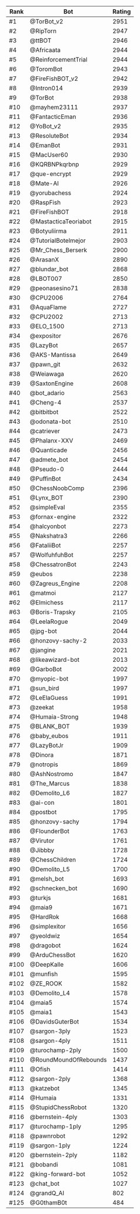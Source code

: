 Rank|Bot|Rating
---|---|---
#1|@TorBot_v2|2951
#2|@RipTorn|2947
#3|@ttBOT|2946
#4|@Africaata|2944
#5|@ReinforcementTrial|2944
#6|@ToromBot|2943
#7|@FireFishBOT_v2|2942
#8|@Intron014|2939
#9|@TorBot|2938
#10|@mayhem23111|2937
#11|@FantacticEman|2936
#12|@YoBot_v2|2935
#13|@ResoluteBot|2934
#14|@EmanBot|2931
#15|@MacUser60|2930
#16|@KQRBNPkqrbnp|2929
#17|@que-encrypt|2929
#18|@Mate-AI|2926
#19|@yorubachess|2924
#20|@RaspFish|2923
#21|@FireFishBOT|2918
#22|@MastacticaTeoriabot|2915
#23|@Botyuliirma|2911
#24|@TutorialBotelmejor|2903
#25|@Mr_Chess_Berserk|2900
#26|@ArasanX|2890
#27|@blundar_bot|2868
#28|@LBOT007|2850
#29|@peonasesino71|2838
#30|@CPU2006|2764
#31|@AquaFlame|2727
#32|@CPU2002|2713
#33|@ELO_1500|2713
#34|@expositor|2676
#35|@LazyBot|2657
#36|@AKS-Mantissa|2649
#37|@pawn_git|2632
#38|@Weiawaga|2620
#39|@SaxtonEngine|2608
#40|@bot_adario|2563
#41|@Cheng-4|2537
#42|@bitbitbot|2522
#43|@odonata-bot|2510
#44|@catriever|2473
#45|@Phalanx-XXV|2469
#46|@Quanticade|2456
#47|@admete_bot|2454
#48|@Pseudo-0|2444
#49|@PuffinBot|2434
#50|@ChessNoobComp|2396
#51|@Lynx_BOT|2390
#52|@simpleEval|2355
#53|@fornax-engine|2322
#54|@halcyonbot|2273
#55|@Nakshatra3|2266
#56|@FataliiBot|2257
#57|@WolfuhfuhBot|2257
#58|@ChessatronBot|2243
#59|@eubos|2238
#60|@Zagreus_Engine|2208
#61|@matmoi|2127
#62|@Elmichess|2117
#63|@Boris-Trapsky|2105
#64|@LeelaRogue|2049
#65|@jpg-bot|2044
#66|@honzovy-sachy-2|2033
#67|@jangine|2021
#68|@likeawizard-bot|2013
#69|@GarboBot|2002
#70|@myopic-bot|1997
#71|@sun_bird|1997
#72|@LeElaGuess|1991
#73|@zeekat|1958
#74|@Humaia-Strong|1948
#75|@BLANK_BOT|1939
#76|@baby_eubos|1911
#77|@LazyBotJr|1909
#78|@Dinora|1871
#79|@notropis|1869
#80|@AshNostromo|1847
#81|@The_Marcus|1838
#82|@Demolito_L6|1827
#83|@ai-con|1801
#84|@postbot|1795
#85|@honzovy-sachy|1794
#86|@FlounderBot|1763
#87|@Virutor|1761
#88|@Jibbby|1728
#89|@ChessChildren|1724
#90|@Demolito_L5|1700
#91|@melsh_bot|1693
#92|@schnecken_bot|1690
#93|@turkjs|1681
#94|@maia9|1671
#95|@HardRok|1668
#96|@simplexitor|1656
#97|@yeoldwiz|1654
#98|@dragobot|1624
#99|@ArduChessBot|1620
#100|@DeepKalle|1606
#101|@munfish|1595
#102|@ZE_ROOK|1582
#103|@Demolito_L4|1578
#104|@maia5|1574
#105|@maia1|1543
#106|@DavidsGuterBot|1534
#107|@sargon-3ply|1523
#108|@sargon-4ply|1511
#109|@turochamp-2ply|1500
#110|@RoundMoundOfRebounds|1437
#111|@Ofish|1414
#112|@sargon-2ply|1368
#113|@katzebot|1345
#114|@Humaia|1331
#115|@StupidChessRobot|1320
#116|@bernstein-4ply|1303
#117|@turochamp-1ply|1295
#118|@pawnrobot|1292
#119|@sargon-1ply|1224
#120|@bernstein-2ply|1182
#121|@bobandi|1081
#122|@king-forward-bot|1052
#123|@chat_bot|1027
#124|@grandQ_AI|802
#125|@G0thamB0t|484
